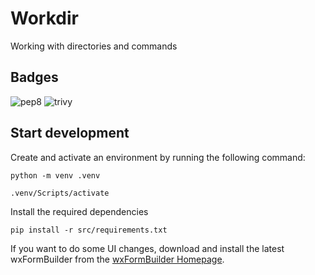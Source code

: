# Workdir

Working with directories and commands

## Badges

![pep8](https://github.com/dseichter/Workdir/actions/workflows/pep8.yml/badge.svg)
![trivy](https://github.com/dseichter/Workdir/actions/workflows/trivy.yml/badge.svg)

## Start development

Create and activate an environment by running the following command:

```python -m venv .venv```

```.venv/Scripts/activate```

Install the required dependencies

```pip install -r src/requirements.txt```

If you want to do some UI changes, download and install the latest wxFormBuilder from the [wxFormBuilder Homepage](https://github.com/wxFormBuilder/wxFormBuilder).